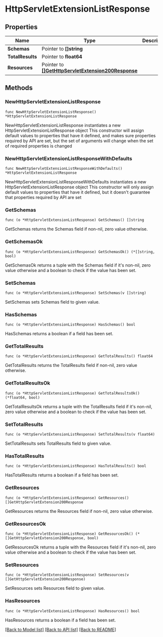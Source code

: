 # HttpServletExtensionListResponse

## Properties

Name | Type | Description | Notes
------------ | ------------- | ------------- | -------------
**Schemas** | Pointer to **[]string** |  | [optional] 
**TotalResults** | Pointer to **float64** |  | [optional] 
**Resources** | Pointer to [**[]GetHttpServletExtension200Response**](GetHttpServletExtension200Response.md) |  | [optional] 

## Methods

### NewHttpServletExtensionListResponse

`func NewHttpServletExtensionListResponse() *HttpServletExtensionListResponse`

NewHttpServletExtensionListResponse instantiates a new HttpServletExtensionListResponse object
This constructor will assign default values to properties that have it defined,
and makes sure properties required by API are set, but the set of arguments
will change when the set of required properties is changed

### NewHttpServletExtensionListResponseWithDefaults

`func NewHttpServletExtensionListResponseWithDefaults() *HttpServletExtensionListResponse`

NewHttpServletExtensionListResponseWithDefaults instantiates a new HttpServletExtensionListResponse object
This constructor will only assign default values to properties that have it defined,
but it doesn't guarantee that properties required by API are set

### GetSchemas

`func (o *HttpServletExtensionListResponse) GetSchemas() []string`

GetSchemas returns the Schemas field if non-nil, zero value otherwise.

### GetSchemasOk

`func (o *HttpServletExtensionListResponse) GetSchemasOk() (*[]string, bool)`

GetSchemasOk returns a tuple with the Schemas field if it's non-nil, zero value otherwise
and a boolean to check if the value has been set.

### SetSchemas

`func (o *HttpServletExtensionListResponse) SetSchemas(v []string)`

SetSchemas sets Schemas field to given value.

### HasSchemas

`func (o *HttpServletExtensionListResponse) HasSchemas() bool`

HasSchemas returns a boolean if a field has been set.

### GetTotalResults

`func (o *HttpServletExtensionListResponse) GetTotalResults() float64`

GetTotalResults returns the TotalResults field if non-nil, zero value otherwise.

### GetTotalResultsOk

`func (o *HttpServletExtensionListResponse) GetTotalResultsOk() (*float64, bool)`

GetTotalResultsOk returns a tuple with the TotalResults field if it's non-nil, zero value otherwise
and a boolean to check if the value has been set.

### SetTotalResults

`func (o *HttpServletExtensionListResponse) SetTotalResults(v float64)`

SetTotalResults sets TotalResults field to given value.

### HasTotalResults

`func (o *HttpServletExtensionListResponse) HasTotalResults() bool`

HasTotalResults returns a boolean if a field has been set.

### GetResources

`func (o *HttpServletExtensionListResponse) GetResources() []GetHttpServletExtension200Response`

GetResources returns the Resources field if non-nil, zero value otherwise.

### GetResourcesOk

`func (o *HttpServletExtensionListResponse) GetResourcesOk() (*[]GetHttpServletExtension200Response, bool)`

GetResourcesOk returns a tuple with the Resources field if it's non-nil, zero value otherwise
and a boolean to check if the value has been set.

### SetResources

`func (o *HttpServletExtensionListResponse) SetResources(v []GetHttpServletExtension200Response)`

SetResources sets Resources field to given value.

### HasResources

`func (o *HttpServletExtensionListResponse) HasResources() bool`

HasResources returns a boolean if a field has been set.


[[Back to Model list]](../README.md#documentation-for-models) [[Back to API list]](../README.md#documentation-for-api-endpoints) [[Back to README]](../README.md)


